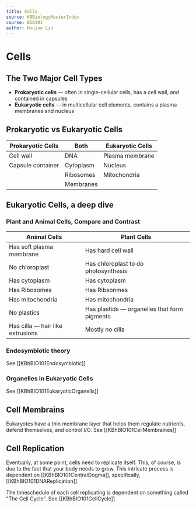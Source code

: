 ```yaml
---
title: Cells
source: KBBiologyMasterIndex
course: BIO101
author: Houjun Liu
---
```


# Cells
## The Two Major Cell Types
* **Prokaryotic cells** — often in single-cellular cells, has a cell wall, and contained in capsules
* **Eukaryotic cells** — in multicellular cell elements, contains a plasma membranes and nucleus

## Prokaryotic vs Eukaryotic Cells
| Prokaryotic Cells | Both      | Eukaryotic Cells |
|-------------------|-----------|------------------|
| Cell wall         | DNA       | Plasma membrane  |
| Capsule container | Cytoplasm | Nucleus          |
|                   | Ribosomes | Mitochondria     |
|                   | Membranes |                  |

## Eukaryotic Cells, a deep dive
### Plant and Animal Cells, Compare and Contrast
| Animal Cells                     | Plant Cells                                  |
|----------------------------------|----------------------------------------------|
| Has soft plasma membrane         | Has hard cell wall                           |
| No chloroplast                   | Has chloroplast to do photosynthesis         |
| Has cytoplasm                    | Has cytoplasm                                |
| Has Ribosomes                    | Has Ribsonmes                                |
| Has mitochondria                 | Has mitochondria                             |
| No plastics                      | Has plastids — organelles that form pigments |
| Has cilla — hair like extrusions | Mostly no cilla                              |

### Endosymbiotic theory
See [[KBhBIO101Endosymbiotic]]

### Organelles in Eukaryotic Cells
See [[KBhBIO101EukaryoticOrganells]]

## Cell Membrains
Eukaryotes have a thin membrane layer that helps them regulate nutrients, defend themselves, and control I/O. See [[KBhBIO101CellMembraines]] 

## Cell Replication
Eventually, at some point, cells need to replicate itself. This, of course, is due to the fact that your body needs to grow. This intricate process is dependent on [[KBhBIO101CentralDogma]], specifically, [[KBhBIO101DNAReplication]].

The timeschedule of each cell replicating is dependent on something called "The Cell Cycle". See [[KBhBIO101CellCycle]]


